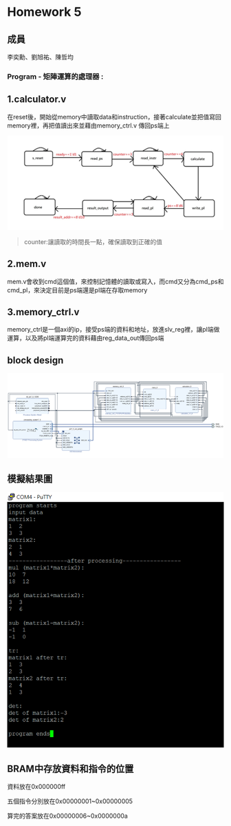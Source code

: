Homework 5
====

## 成員
李奕勳、劉旭祐、陳哲均

### Program - 矩陣運算的處理器 :
## 1.calculator.v

在reset後，開始從memory中讀取data和instruction，接著calculate並把值寫回memory裡，再把值讀出來並藉由memory_ctrl.v 傳回ps端上


![finite state machine](https://github.com/sanwich27/2019_FPGA_Design_Group4/blob/master/hw05/images/fm.jpg?raw=true)

> counter:讓讀取的時間長一點，確保讀取到正確的值

## 2.mem.v

mem.v會收到cmd這個值，來控制記憶體的讀取或寫入，而cmd又分為cmd_ps和cmd_pl，來決定目前是ps端還是pl端在存取memory

## 3.memory_ctrl.v

memory_ctrl是一個axi的ip，接受ps端的資料和地址，放進slv_reg裡，讓pl端做運算，以及將pl端運算完的資料藉由reg_data_out傳回ps端

## block design

![blockdesign](https://github.com/sanwich27/2019_FPGA_Design_Group4/blob/master/hw05/images/block%20design.PNG?raw=true)
## 模擬結果圖

![result](https://github.com/sanwich27/2019_FPGA_Design_Group4/blob/master/hw05/images/result.PNG?raw=true)

## BRAM中存放資料和指令的位置
資料放在0x000000ff

五個指令分別放在0x00000001~0x00000005

算完的答案放在0x00000006~0x0000000a
